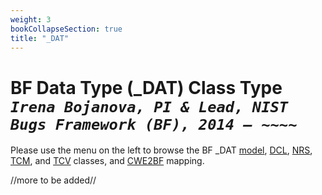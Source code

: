 ```yaml
---
weight: 3
bookCollapseSection: true
title: "_DAT"
---
```

# BF Data Type (_DAT) Class Type <br/> _`Irena Bojanova, PI & Lead, NIST Bugs Framework (BF), 2014 – ~~~~`_

Please use the menu on the left to browse the BF _DAT [model](/BF/info/bf-classes/_dat/model/), [DCL](/BF/info/bf-classes/_dat/dcl), [NRS](/BF/info/bf-classes/_dat/nrs), [TCM](/BF/info/bf-classes/_dat/tcm), and [TCV](/BF/info/bf-classes/_dat/tcv) classes, and [CWE2BF](/BF/info/bf-classes/_dat/cwe2bf) mapping.

//more to be added//